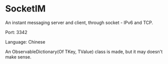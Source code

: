 # SocketIM
An instant messaging server and client, through socket - IPv6 and TCP.

Port: 3342

Language: Chinese



An ObservableDictionary(Of TKey, TValue) class is made, but it may doesn't make sense.